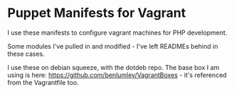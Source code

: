 Puppet Manifests for Vagrant
============================

I use these manifests to configure vagrant machines for PHP  development.

Some modules I've pulled in and modified - I've left READMEs behind in these cases.

I use these on debian squeeze, with the dotdeb repo. The base box I am using is here: https://github.com/benlumley/VagrantBoxes - it's referenced from the Vagrantfile too.

